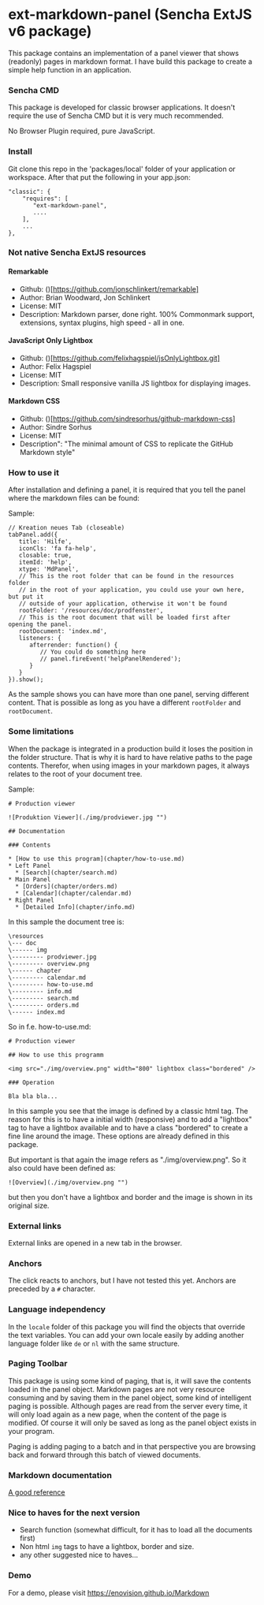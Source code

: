 ext-markdown-panel (Sencha ExtJS v6 package)
========================================

This package contains an implementation of a panel viewer that shows (readonly) pages in markdown format. I have build this package to create a simple help function in an
application.

### Sencha CMD ###
This package is developed for classic browser applications. It doesn't require the use of Sencha CMD but it is very much recommended.

No Browser Plugin required, pure JavaScript.

### Install ###
Git clone this repo in the 'packages/local' folder of your application or workspace.
After that put the following in your app.json:

    "classic": {
        "requires": [
           "ext-markdown-panel",
           ....
        ],
        ...
    },

### Not native Sencha ExtJS resources

#### Remarkable

* Github: ()[https://github.com/jonschlinkert/remarkable]
* Author: Brian Woodward, Jon Schlinkert
* License: MIT
* Description: Markdown parser, done right. 100% Commonmark support, extensions, syntax plugins, high speed - all in one.


#### JavaScript Only Lightbox

* Github: ()[https://github.com/felixhagspiel/jsOnlyLightbox.git]
* Author: Felix Hagspiel
* License: MIT
* Description: Small responsive vanilla JS lightbox for displaying images.

#### Markdown CSS

* Github: ()[https://github.com/sindresorhus/github-markdown-css]
* Author: Sindre Sorhus
* License: MIT
* Description": "The minimal amount of CSS to replicate the GitHub Markdown style"
    
### How to use it ###
After installation and defining a panel, it is required that you tell the panel where the markdown files can be found:

Sample:
    
```
// Kreation neues Tab (closeable)
tabPanel.add({
   title: 'Hilfe',
   iconCls: 'fa fa-help',
   closable: true,
   itemId: 'help',
   xtype: 'MdPanel',
   // This is the root folder that can be found in the resources folder
   // in the root of your application, you could use your own here, but put it
   // outside of your application, otherwise it won't be found
   rootFolder: '/resources/doc/prodfenster', 
   // This is the root document that will be loaded first after opening the panel.
   rootDocument: 'index.md',
   listeners: {
      afterrender: function() {
         // You could do something here
         // panel.fireEvent('helpPanelRendered');
      }
   }
}).show();

```
As the sample shows you can have more than one panel, serving different content.
That is possible as long as you have a different `rootFolder` and `rootDocument`.

### Some limitations

When the package is integrated in a production build it loses the position in the folder structure.
That is why it is hard to have relative paths to the page contents. Therefor, when using images in
your markdown pages, it always relates to the root of your document tree. 

Sample:
```
# Production viewer

![Produktion Viewer](./img/prodviewer.jpg "")

## Documentation

### Contents

* [How to use this program](chapter/how-to-use.md)
* Left Panel
  * [Search](chapter/search.md)
* Main Panel  
  * [Orders](chapter/orders.md)
  * [Calendar](chapter/calendar.md)
* Right Panel  
  * [Detailed Info](chapter/info.md)
```
In this sample the document tree is:
```
\resources
\--- doc
\------ img
\--------- prodviewer.jpg
\--------- overview.png
\------ chapter
\--------- calendar.md
\--------- how-to-use.md
\--------- info.md
\--------- search.md
\--------- orders.md
\------ index.md
```
    
So in f.e. how-to-use.md:

```
# Production viewer

## How to use this programm

<img src="./img/overview.png" width="800" lightbox class="bordered" />

### Operation

Bla bla bla...
```

In this sample you see that the image is defined by a classic html tag. The reason for this is 
to have a initial width (responsive) and to add a "lightbox" tag to have a lightbox available and
to have a class "bordered" to create a fine line around the image. These options are already defined
in this package.

But important is that again the image refers as "./img/overview.png". So it also could have been defined as:
```
![Overview](./img/overview.png "")
```
but then you don't have a lightbox and border and the image is shown in its original size.

### External links 

External links are opened in a new tab in the browser.

### Anchors

The click reacts to anchors, but I have not tested this yet. Anchors are preceded by a `#` character.
    
### Language independency ###
In the `locale` folder of this package you will find the objects that
override the text variables. You can add your own locale easily by adding
another language folder like `de` or `nl` with the same structure.

### Paging Toolbar ###

This package is using some kind of paging, that is, it will save the contents loaded in the panel object.
Markdown pages are not very resource consuming and by saving them in the panel object, some kind of intelligent
paging is possible. Although pages are read from the server every time, it will only load again as a new page, 
when the content of the page is modified. Of course it will only be saved as long as the panel object exists in
your program.

Paging is adding paging to a batch and in that perspective you are browsing back and forward through this batch of viewed documents.

### Markdown documentation ###

[A good reference](https://github.com/adam-p/markdown-here/wiki/Markdown-Cheatsheet)

### Nice to haves for the next version ###

* Search function (somewhat difficult, for it has to load all the documents first)
* Non html `img` tags to have a lightbox, border and size.
* any other suggested nice to haves...
    
### Demo ###

For a demo, please visit <a href="https://enovision.github.io/Markdown">https://enovision.github.io/Markdown</a>


